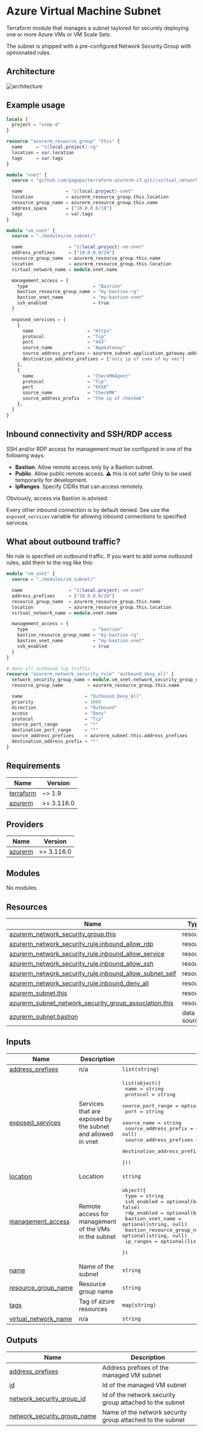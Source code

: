 # Azure Virtual Machine Subnet

Terraform module that manages a subnet taylored for securely deploying
one or more Azure VMs or VM Scale Sets.

The subnet is shipped with a pre-configured Network Security Group
with opinionated rules.

## Architecture

![architecture](./docs/module-arch.drawio.png)

## Example usage

```terraform
locals {
  project = "exmp-d"
}

resource "azurerm_resource_group" "this" {
  name     = "${local.project}-rg"
  location = var.location
  tags     = var.tags
}

module "vnet" {
  source = "github.com/pagopa/terraform-azurerm-v3.git//virtual_network?ref=v8.44.3"

  name                = "${local.project}-vnet"
  location            = azurerm_resource_group.this.location
  resource_group_name = azurerm_resource_group.this.name
  address_space       = ["10.0.0.0/18"]
  tags                = var.tags
}

module "vm_snet" {
  source = "./modules/vm_subnet/"

  name                 = "${local.project}-vm-snet"
  address_prefixes     = ["10.0.0.0/24"]
  resource_group_name  = azurerm_resource_group.this.name
  location             = azurerm_resource_group.this.location
  virtual_network_name = module.vnet.name

  management_access = {
    type                        = "Bastion"
    bastion_resource_group_name = "my-bastion-rg"
    bastion_vnet_name           = "my-bastion-vnet"
    ssh_enabled                 = true
  }

  exposed_services = [
    {
      name                    = "Https"
      protocol                = "Tcp"
      port                    = "443"
      source_name             = "AppGateway"
      source_address_prefixes = azurerm_subnet.application_gateway.address_prefixes
      destination_address_prefixes = ["only ip of some of my vms"]
    },
    {
      name                    = "CheckMKAgent"
      protocol                = "Tcp"
      port                    = "6556"
      source_name             = "CheckMK"
      source_address_prefix   = "the ip of checkmk"
    },
  ]
}
```

## Inbound connectivity and SSH/RDP access

SSH and/or RDP access for management must be configured in one of the following ways:

- **Bastion**. Allow remote access only by a Bastion subnet.
- **Public**. Allow public remote access. :warning: this is not safe!
  Only to be used temporarily for development.
- **IpRanges**. Specify CIDRs that can access remotely.
  
Obviously, access via Bastion is advised.

Every other inbound connection is by default denied. See use the
`exposed_services` variable for allowing inbound connections to
specified services.

## What about outbound traffic?

No rule is specified on outbound traffic.  If you want to add some
outbound rules, add them to the nsg like this:

```terraform
module "vm_snet" {
  source = "./modules/vm_subnet/"

  name                 = "${local.project}-vm-snet"
  address_prefixes     = ["10.0.0.0/24"]
  resource_group_name  = azurerm_resource_group.this.name
  location             = azurerm_resource_group.this.location
  virtual_network_name = module.vnet.name

  management_access = {
    type                        = "bastion"
    bastion_resource_group_name = "my-bastion-rg"
    bastion_vnet_name           = "my-bastion-vnet"
    ssh_enabled                 = true
  }
}

# deny all outbound tcp traffic
resource "azurerm_network_security_rule" "outbound_deny_all" {
  network_security_group_name = module.vm_snet.network_security_group_name
  resource_group_name         = azurerm_resource_group.this.name

  name                       = "Outbound_Deny_All"
  priority                   = 1000
  direction                  = "Outbound"
  access                     = "Deny"
  protocol                   = "Tcp"
  source_port_range          = "*"
  destination_port_range     = "*"
  source_address_prefixes    = azurerm_subnet.this.address_prefixes
  destination_address_prefix = "*"
}
```

<!-- markdownlint-disable -->
<!-- BEGIN_TF_DOCS -->
## Requirements

| Name | Version |
|------|---------|
| <a name="requirement_terraform"></a> [terraform](#requirement\_terraform) | ~> 1.9 |
| <a name="requirement_azurerm"></a> [azurerm](#requirement\_azurerm) | >= 3.116.0 |

## Providers

| Name | Version |
|------|---------|
| <a name="provider_azurerm"></a> [azurerm](#provider\_azurerm) | >= 3.116.0 |

## Modules

No modules.

## Resources

| Name | Type |
|------|------|
| [azurerm_network_security_group.this](https://registry.terraform.io/providers/hashicorp/azurerm/latest/docs/resources/network_security_group) | resource |
| [azurerm_network_security_rule.inbound_allow_rdp](https://registry.terraform.io/providers/hashicorp/azurerm/latest/docs/resources/network_security_rule) | resource |
| [azurerm_network_security_rule.inbound_allow_service](https://registry.terraform.io/providers/hashicorp/azurerm/latest/docs/resources/network_security_rule) | resource |
| [azurerm_network_security_rule.inbound_allow_ssh](https://registry.terraform.io/providers/hashicorp/azurerm/latest/docs/resources/network_security_rule) | resource |
| [azurerm_network_security_rule.inbound_allow_subnet_self](https://registry.terraform.io/providers/hashicorp/azurerm/latest/docs/resources/network_security_rule) | resource |
| [azurerm_network_security_rule.inbound_deny_all](https://registry.terraform.io/providers/hashicorp/azurerm/latest/docs/resources/network_security_rule) | resource |
| [azurerm_subnet.this](https://registry.terraform.io/providers/hashicorp/azurerm/latest/docs/resources/subnet) | resource |
| [azurerm_subnet_network_security_group_association.this](https://registry.terraform.io/providers/hashicorp/azurerm/latest/docs/resources/subnet_network_security_group_association) | resource |
| [azurerm_subnet.bastion](https://registry.terraform.io/providers/hashicorp/azurerm/latest/docs/data-sources/subnet) | data source |

## Inputs

| Name | Description | Type | Default | Required |
|------|-------------|------|---------|:--------:|
| <a name="input_address_prefixes"></a> [address\_prefixes](#input\_address\_prefixes) | n/a | `list(string)` | n/a | yes |
| <a name="input_exposed_services"></a> [exposed\_services](#input\_exposed\_services) | Services that are exposed by the subnet and allowed in vnet | <pre>list(object({<br/>    name                         = string<br/>    protocol                     = string<br/>    source_port_range            = optional(string, "*")<br/>    port                         = string<br/>    source_name                  = string<br/>    source_address_prefix        = optional(string, null)<br/>    source_address_prefixes      = optional(list(string), null)<br/>    destination_address_prefixes = optional(list(string), null)<br/>  }))</pre> | `[]` | no |
| <a name="input_location"></a> [location](#input\_location) | Location | `string` | n/a | yes |
| <a name="input_management_access"></a> [management\_access](#input\_management\_access) | Remote access for management of the VMs in the subnet | <pre>object({<br/>    type                        = string<br/>    ssh_enabled                 = optional(bool, false)<br/>    rdp_enabled                 = optional(bool, false)<br/>    bastion_vnet_name           = optional(string, null)<br/>    bastion_resource_group_name = optional(string, null)<br/>    ip_ranges                   = optional(list(string), [])<br/>  })</pre> | n/a | yes |
| <a name="input_name"></a> [name](#input\_name) | Name of the subnet | `string` | n/a | yes |
| <a name="input_resource_group_name"></a> [resource\_group\_name](#input\_resource\_group\_name) | Resource group name | `string` | n/a | yes |
| <a name="input_tags"></a> [tags](#input\_tags) | Tag of azure resources | `map(string)` | `{}` | no |
| <a name="input_virtual_network_name"></a> [virtual\_network\_name](#input\_virtual\_network\_name) | n/a | `string` | n/a | yes |

## Outputs

| Name | Description |
|------|-------------|
| <a name="output_address_prefixes"></a> [address\_prefixes](#output\_address\_prefixes) | Address prefixes of the managed VM subnet |
| <a name="output_id"></a> [id](#output\_id) | Id of the managed VM subnet |
| <a name="output_network_security_group_id"></a> [network\_security\_group\_id](#output\_network\_security\_group\_id) | Id of the network security group attached to the subnet |
| <a name="output_network_security_group_name"></a> [network\_security\_group\_name](#output\_network\_security\_group\_name) | Name of the network security group attached to the subnet |
<!-- END_TF_DOCS -->
